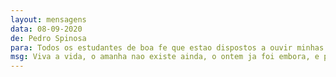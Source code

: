 ```yaml
---
layout: mensagens
data: 08-09-2020
de: Pedro Spinosa
para: Todos os estudantes de boa fe que estao dispostos a ouvir minhas palavras cinseras sobre o mundo
msg: Viva a vida, o amanha nao existe ainda, o ontem ja foi embora, e por agora, so o hoje importa.
---
```

